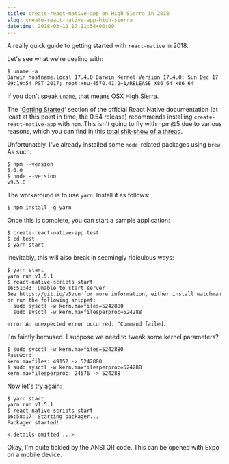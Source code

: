 ```yaml
---
title: create-react-native-app on High Sierra in 2018
slug: create-react-native-app-high-sierra
datetime: 2018-03-12 17:11:54+00:00
---
```


A really quick guide to getting started with `react-native` in 2018.

Let's see what we're dealing with:

	$ uname -a
	Darwin hostname.local 17.4.0 Darwin Kernel Version 17.4.0: Sun Dec 17 09:19:54 PST 2017; root:xnu-4570.41.2~1/RELEASE_X86_64 x86_64

If you don't speak `uname`, that means OSX High Sierra.

The '[Getting Started](http://facebook.github.io/react-native/docs/getting-started.html)' section of the official React Native documentation (at least at this point in time, the 0.54 release) recommends installing `create-react-native-app` with `npm`. This isn't going to fly with npm@5 due to various reasons, which you can find in this [total shit-show of a thread](https://github.com/npm/npm/issues/16991).

Unfortunately, I've already installed some `node`-related packages using `brew`. As such:

	$ npm --version
	5.6.0
	$ node --version
	v9.5.0

The workaround is to use `yarn`. Install it as follows:

	$ npm install -g yarn

Once this is complete, you can start a sample application:

	$ create-react-native-app test
	$ cd test
	$ yarn start

Inevitably, this will also break in seemingly ridiculous ways:

	$ yarn start
	yarn run v1.5.1
	$ react-native-scripts start
	16:51:43: Unable to start server
	See https://git.io/v5vcn for more information, either install watchman or run the following snippet:
  	  sudo sysctl -w kern.maxfiles=5242880
  	  sudo sysctl -w kern.maxfilesperproc=524288

	error An unexpected error occurred: "Command failed.

I'm faintly bemused. I suppose we need to tweak some kernel parameters?

	$ sudo sysctl -w kern.maxfiles=5242880
	Password:
	kern.maxfiles: 49152 -> 5242880
	$ sudo sysctl -w kern.maxfilesperproc=524288
	kern.maxfilesperproc: 24576 -> 524288

Now let's try again:

	$ yarn start
	yarn run v1.5.1
	$ react-native-scripts start
	16:58:17: Starting packager...
	Packager started!

	<.details omitted ...>

Okay, I'm quite tickled by the ANSI QR code. This can be opened with Expo on a mobile device.

